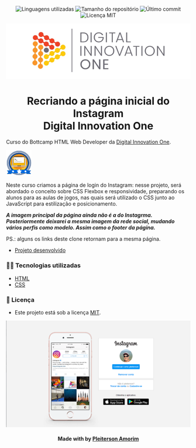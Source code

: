 <!-- Badges session -->
<p align="center">  
  <!-- languages -->
  <img src="https://img.shields.io/github/languages/count/pleiterson/clone-home-instagram-html-css?style=social" alt="Linguagens utilizadas">
  <!-- repo size -->
  <img src="https://img.shields.io/github/repo-size/Pleiterson/clone-home-instagram-html-css?style=social" alt="Tamanho do repositório">
  <!-- last commit -->
  <img src="https://img.shields.io/github/last-commit/Pleiterson/clone-home-instagram-html-css?style=social" alt="Último commit">
  <!-- licence MIT -->
  <img src="https://img.shields.io/github/license/Pleiterson/clone-home-instagram-html-css?style=social" alt="Licença MIT">
</p>

<!--Banner session-->
<img src="./assets/cover_dio.png" alt="DIO" title="Digital Innovation One">

<!--About session-->
<h1 align="center">Recriando a página inicial do Instagram<br>Digital Innovation One</h1>

Curso do Bottcamp HTML Web Developer da [Digital Innovation One](https://digitalinnovation.one/).

<img src="./assets/badge-curso.png" title="Badge" widht="70" height="70">

Neste curso criamos a página de login do Instagram: nesse projeto, será abordado o conceito sobre CSS Flexbox e responsividade, preparando os alunos para as aulas de jogos, nas quais será utilizado o CSS junto ao JavaScript para estilização e posicionamento.

<i><b>A imagem principal da página ainda não é a do Instagrma. Posteriormente deixarei a mesma imagem da rede social, mudando vários perfis como modelo. Assim como o footer da página.</b></i>

PS.: alguns os links deste clone retornam para a mesma página.

- [Projeto desenvolvido](https://clone-instagram.vercel.app/)


<h3>👨‍💻 Tecnologias utilizadas</h3>

- [HTML](https://www.w3schools.com/html/)
- [CSS](https://developer.mozilla.org/pt-BR/docs/Web/CSS)


<!--License session-->
<h3>📝 Licença</h3>

- Este projeto está sob a licença [MIT](./LICENSE).


<img src="./assets/projeto.png" title="Clone Instagram - DIO">


<!--Bottom session-->
<h4 align=center>Made with by <a href="https://www.linkedin.com/in/pleiterson">Pleiterson Amorim</a></h4>